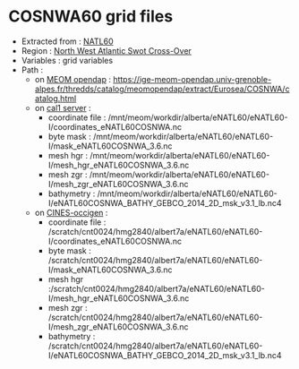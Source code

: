 # COSNWA60 grid files

 - Extracted from : [NATL60](../simulations/NATL60.md)
 - Region : [North West Atlantic Swot Cross-Over](../regions/COSNWA.md)
 - Variables : grid variables
 - Path : 
   - on [MEOM opendap](../platforms/opendap.d) : https://ige-meom-opendap.univ-grenoble-alpes.fr/thredds/catalog/meomopendap/extract/Eurosea/COSNWA/catalog.html
   - on [cal1 server](../platforms/cal1.md) : 
      - coordinate file : /mnt/meom/workdir/alberta/eNATL60/eNATL60-I/coordinates_eNATL60COSNWA.nc
      - byte mask : /mnt/meom/workdir/alberta/eNATL60/eNATL60-I/mask_eNATL60COSNWA_3.6.nc
      - mesh hgr : /mnt/meom/workdir/alberta/eNATL60/eNATL60-I/mesh_hgr_eNATL60COSNWA_3.6.nc
      - mesh zgr : /mnt/meom/workdir/alberta/eNATL60/eNATL60-I/mesh_zgr_eNATL60COSNWA_3.6.nc
      - bathymetry : /mnt/meom/workdir/alberta/eNATL60/eNATL60-I/eNATL60COSNWA_BATHY_GEBCO_2014_2D_msk_v3.1_lb.nc4
   - on [CINES-occigen](../platforms/occigen.md) :
      - coordinate file : /scratch/cnt0024/hmg2840/albert7a/eNATL60/eNATL60-I/coordinates_eNATL60COSNWA.nc
      - byte mask : /scratch/cnt0024/hmg2840/albert7a/eNATL60/eNATL60-I/mask_eNATL60COSNWA_3.6.nc
      - mesh hgr :/scratch/cnt0024/hmg2840/albert7a/eNATL60/eNATL60-I/mesh_hgr_eNATL60COSNWA_3.6.nc
      - mesh zgr : /scratch/cnt0024/hmg2840/albert7a/eNATL60/eNATL60-I/mesh_zgr_eNATL60COSNWA_3.6.nc
      - bathymetry : /scratch/cnt0024/hmg2840/albert7a/eNATL60/eNATL60-I/eNATL60COSNWA_BATHY_GEBCO_2014_2D_msk_v3.1_lb.nc4
 
